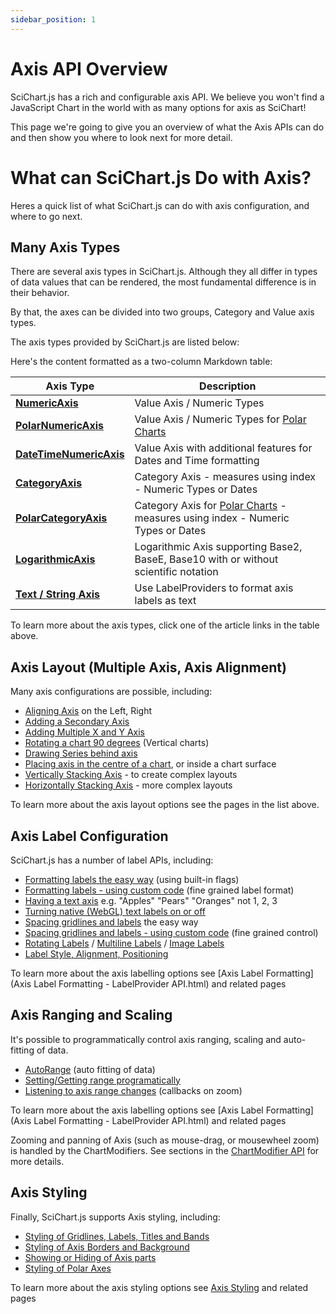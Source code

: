 ```yaml
---
sidebar_position: 1
---
```


# Axis API Overview

SciChart.js has a rich and configurable axis API. We believe you won't find a JavaScript Chart in the world with as many options for axis as SciChart!

This page we're going to give you an overview of what the Axis APIs can do and then show you where to look next for more detail.

What can SciChart.js Do with Axis?
==================================

Heres a quick list of what SciChart.js can do with axis configuration, and where to go next.

<ChartFromSciChartDemo src="https://demo.scichart.com/iframe/javascript-chart-axis-layout-options" title="Axis Layout Options" description="showing a variety of axis configurations in SciChart.js." />

Many Axis Types
-------------------

There are several axis types in SciChart.js. Although they all differ in types of data values that can be rendered, the most fundamental difference is in their behavior.

By that, the axes can be divided into two groups, Category and Value axis types.

The axis types provided by SciChart.js are listed below:

Here's the content formatted as a two-column Markdown table:

| Axis Type | Description |
|-----------|-------------|
| **[NumericAxis](/docs/2d-charts/axis-api/axis-types/numeric-axis/index.md)** | Value Axis / Numeric Types |
| **[PolarNumericAxis](/docs/2d-charts/axis-api/axis-types/polar-numeric-axis/index.mdx)** | Value Axis / Numeric Types for [Polar Charts](/docs/2d-charts/surface/scichart-polar-surface-type/index.md) |
| **[DateTimeNumericAxis](/docs/2d-charts/axis-api/axis-types/date-time-numeric-axis/index.md)** | Value Axis with additional features for Dates and Time formatting |
| **[CategoryAxis](/docs/2d-charts/axis-api/axis-types/category-axis/index.md)** | Category Axis - measures using index - Numeric Types or Dates |
| **[PolarCategoryAxis](/docs/2d-charts/axis-api/axis-types/polar-category-axis/index.mdx)** | Category Axis for [Polar Charts](/docs/2d-charts/surface/scichart-polar-surface-type/index.md) - measures using index - Numeric Types or Dates |
| **[LogarithmicAxis](/docs/2d-charts/axis-api/axis-types/logarithmic-axis/index.md)** | Logarithmic Axis supporting Base2, BaseE, Base10 with or without scientific notation |
| **[Text / String Axis](/docs/2d-charts/axis-api/axis-types/text-string-axis/index.md)** | Use LabelProviders to format axis labels as text |

<ChartFromSciChartDemo src="https://demo.scichart.com/iframe/javascript-axis-types" title="Axis Types" description="" />

To learn more about the axis types, click one of the article links in the table above.

Axis Layout (Multiple Axis, Axis Alignment)
-----------------------------------------------

Many axis configurations are possible, including:

*   [Aligning Axis](/docs/2d-charts/axis-api/multi-axis-and-layout/secondary-and-multiple-axis-overview/index.md) on the Left, Right
*   [Adding a Secondary Axis](/docs/get-started/tutorials-js-npm-webpack/tutorial-08-adding-multiple-axis/index.md)
*   [Adding Multiple X and Y Axis](/docs/get-started/tutorials-js-npm-webpack/tutorial-08-adding-multiple-axis/index.md)
*   [Rotating a chart 90 degrees](/docs/2d-charts/axis-api/multi-axis-and-layout/vertical-charts-rotate-transpose-axis/index.md) (Vertical charts)
*   [Drawing Series behind axis](/docs/2d-charts/axis-api/multi-axis-and-layout/inner-axis-layout/index.md)
*   [Placing axis in the centre of a chart](/docs/2d-charts/axis-api/multi-axis-and-layout/inner-axis-layout/index.md), or inside a chart surface
*   [Vertically Stacking Axis](/docs/2d-charts/axis-api/multi-axis-and-layout/vertically-stacked-axis-layout/index.md) - to create complex layouts
*   [Horizontally Stacking Axis](/docs/2d-charts/axis-api/multi-axis-and-layout/horizontally-stacked-axis-layout/index.md) - more complex layouts

<ChartFromSciChartDemo src="https://demo.scichart.com/iframe/javascript-chart-with-multiple-x-axis" title="Multiple X Axis" description="" />

To learn more about the axis layout options see the pages in the list above.

Axis Label Configuration
----------------------------

SciChart.js has a number of label APIs, including:

*   [Formatting labels the easy way](/docs/2d-charts/axis-api/axis-labels/label-provider-api-overview/index.md) (using built-in flags)
*   [Formatting labels - using custom code](/docs/2d-charts/axis-api/axis-labels/label-provider-api-overview/index.md) (fine grained label format)
*   [Having a text axis](/docs/2d-charts/axis-api/axis-types/text-string-axis/index.md) e.g. "Apples" "Pears" "Oranges" not 1, 2, 3
*   [Turning native (WebGL) text labels on or off](/docs/2d-charts/axis-api/axis-labels/performance-considerations-native-text-axis-abels/index.md)
*   [Spacing gridlines and labels](/docs/2d-charts/axis-api/axis-tick-label-interval/gridline-and-label-spacing-interval/index.md) the easy way
*   [Spacing gridlines and labels - using custom code](/docs/2d-charts/axis-api/axis-tick-label-interval/tick-provider-api/index.md) (fine grained control)
*   [Rotating Labels](/docs/2d-charts/axis-api/axis-labels/rotating-axis-labels/index.md) / [Multiline Labels](/docs/2d-charts/axis-api/axis-labels/text-and-multi-line-labels/index.md) / [Image Labels](/docs/2d-charts/axis-api/axis-labels/image-labels/index.md)
*   [Label Style, Alignment, Positioning](/docs/2d-charts/axis-api/axis-labels/label-style-alignment-and-positioning/index.md)

<ChartFromSciChartDemo src="https://demo.scichart.com/iframe/javascript-multiline-labels" title="Multiline Axis Labels" description="" />

To learn more about the axis labelling options see [Axis Label Formatting](Axis Label Formatting - LabelProvider API.html) and related pages

Axis Ranging and Scaling
----------------------------

It's possible to programmatically control axis ranging, scaling and auto-fitting of data.

*   [AutoRange](/docs/2d-charts/axis-api/ranging-scaling/auto-range/index.md) (auto fitting of data)
*   [Setting/Getting range programatically](/docs/2d-charts/axis-api/ranging-scaling/set-range-zoom-to-fit/index.md)
*   [Listening to axis range changes](/docs/2d-charts/axis-api/ranging-scaling/listen-to-visible-range-changes/index.md) (callbacks on zoom)

<ChartFromSciChartDemo src="https://demo.scichart.com/iframe/zoom-pan-multiple-modifiers" title="Multiple zoom, pan behaviours" description="" />

To learn more about the axis labelling options see [Axis Label Formatting](Axis Label Formatting - LabelProvider API.html) and related pages

Zooming and panning of Axis (such as mouse-drag, or mousewheel zoom) is handled by the ChartModifiers. See sections in the [ChartModifier API](/docs/2d-charts/chart-modifier-api/zooming-and-panning/zoom-pan-modifier/README.md) for more details.

Axis Styling
----------------

Finally, SciChart.js supports Axis styling, including:

*   [Styling of Gridlines, Labels, Titles and Bands](/docs/2d-charts/axis-api/axis-styling/title-labels-gridlines-axis-band-style/index.md)
*   [Styling of Axis Borders and Background](/docs/2d-charts/axis-api/axis-styling/axis-borders-and-background/index.md)
*   [Showing or Hiding of Axis parts](/docs/2d-charts/axis-api/axis-styling/visibility-of-axis-elements/index.md)
*   [Styling of Polar Axes](/docs/2d-charts/axis-api/axis-styling/polar-axis-styling/index.md)

<ChartFromSciChartDemo src="https://demo.scichart.com/iframe/chart-styling-theming-in-code" title="Chart with custom style applied in code" description="" />

To learn more about the axis styling options see [Axis Styling](/docs/2d-charts/axis-api/axis-styling/title-labels-gridlines-axis-band-style/index.md) and related pages
